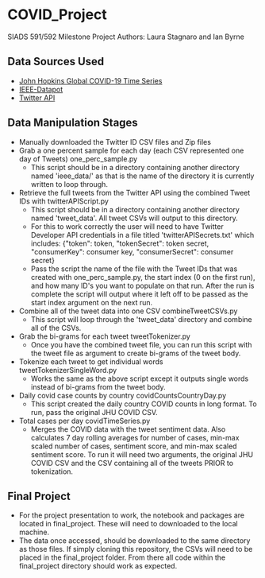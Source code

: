 # COVID_Project

SIADS 591/592 Milestone Project
Authors: Laura Stagnaro and Ian Byrne

## Data Sources Used
- [John Hopkins Global COVID-19 Time Series](https://github.com/CSSEGISandData/COVID-19/tree/master/csse_covid_19_data/csse_covid_19_time_series)
- [IEEE-Datapot](https://ieee-dataport.org/open-access/coronavirus-covid-19-tweets-dataset)
- [Twitter API](www.twitter.com)

## Data Manipulation Stages
- Manually downloaded the Twitter ID CSV files and Zip files
- Grab a one percent sample for each day (each CSV represented one day of Tweets) one_perc_sample.py
    - This script should be in a directory containing another directory named 'ieee_data/' as that is the name of the directory it is currently written to loop through.
- Retrieve the full tweets from the Twitter API using the combined Tweet IDs with twitterAPIScript.py
    - This script should be in a directory containing another directory named 'tweet_data'. All tweet CSVs will output to this directory.
    - For this to work correctly the user will need to have Twitter Developer API credentials in a file titled 'twitterAPISecrets.txt' which includes: {"token": token, "tokenSecret": token secret, "consumerKey": consumer key, "consumerSecret": consumer secret}  
    - Pass the script the name of the file with the Tweet IDs that was created with one_perc_sample.py, the start index (0 on the first run), and how many ID's you want to populate on that run. After the run is complete the script will output where it left off to be passed as the start index argument on the next run. 
- Combine all of the tweet data into one CSV combineTweetCSVs.py
    - This script will loop through the 'tweet_data' directory and combine all of the CSVs.
- Grab the bi-grams for each tweet tweetTokenizer.py
    - Once you have the combined tweet file, you can run this script with the tweet file as argument to create bi-grams of the tweet body. 
- Tokenize each tweet to get individual words tweetTokenizerSingleWord.py
    - Works the same as the above script except it outputs single words instead of bi-grams from the tweet body.
- Daily covid case counts by country covidCountsCountryDay.py
    - This script created the daily country COVID counts in long format. To run, pass the original JHU COVID CSV. 
- Total cases per day covidTimeSeries.py
    - Merges the COVID data with the tweet sentiment data. Also calculates 7 day rolling averages for number of cases, min-max scaled number of cases, sentiment score, and min-max scaled sentiment score. To run it will need two arguments, the original JHU COVID CSV and the CSV containing all of the tweets PRIOR to tokenization. 

## Final Project
- For the project presentation to work, the notebook and packages are located in final_project. These will
need to downloaded to the local machine. 
- The data once accessed, should be downloaded to the same directory as those files.
If simply cloning this repository, the CSVs will need to be placed in the final_project folder. From there all code within the final_project directory should work 
as expected. 
